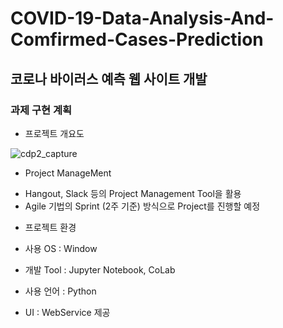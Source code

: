 # COVID-19-Data-Analysis-And-Comfirmed-Cases-Prediction

## 코로나 바이러스 예측 웹 사이트 개발


### 과제 구현 계획

* 프로젝트 개요도

![cdp2_capture](https://user-images.githubusercontent.com/45062255/79193613-f4147700-7e65-11ea-9aeb-cd64161f5da4.png)

* Project ManageMent

- Hangout, Slack 등의 Project Management Tool을 활용
- Agile 기법의 Sprint (2주 기준) 방식으로 Project를 진행할 예정


* 프로젝트 환경

- 사용 OS : Window

- 개발 Tool : Jupyter Notebook, CoLab

- 사용 언어 : Python

- UI : WebService 제공
